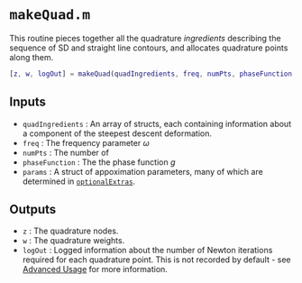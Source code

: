 # `makeQuad.m`

This routine pieces together all the quadrature *ingredients* describing the sequence of SD and straight line contours, and allocates quadrature points along them.

```matlab
[z, w, logOut] = makeQuad(quadIngredients, freq, numPts, phaseFunction, params)
```

## Inputs

* `quadIngredients` : An array of structs, each containing information about a component of the steepest descent deformation.
* `freq` : The frequency parameter $\omega$
* `numPts` : The number of 
* `phaseFunction` : The the phase function $g$
* `params` : A struct of appoximation parameters, many of which are determined in [`optionalExtras`](optionalExtras.md).

## Outputs

* `z` : The quadrature nodes.
* `w` : The quadrature weights.
* `logOut` : Logged information about the number of Newton iterations required for each quadrature point. This is not recorded by default - see [Advanced Usage](../../usage/advanced.md) for more information.